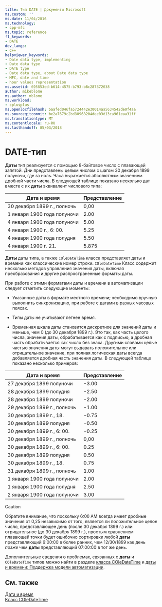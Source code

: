 ```yaml
---
title: Тип DATE | Документы Microsoft
ms.custom: ''
ms.date: 11/04/2016
ms.technology:
- cpp-mfc
ms.topic: reference
f1_keywords:
- DATE
dev_langs:
- C++
helpviewer_keywords:
- Date data type, implementing
- Date data type
- DATE type
- Date data type, about Date data type
- MFC, date and time
- hour values representation
ms.assetid: 695853ed-b614-4575-b793-b8c287372038
author: mikeblome
ms.author: mblome
ms.workload:
- cplusplus
ms.openlocfilehash: 5aafed046fa5724442e30014aa5634542de0f4aa
ms.sourcegitcommit: be2a7679c2bd80968204dee03d13ca961eaa31ff
ms.translationtype: MT
ms.contentlocale: ru-RU
ms.lasthandoff: 05/03/2018
---
```

# <a name="date-type"></a>DATE-тип
**Даты** тип реализуется с помощью 8-байтовое число с плавающей запятой. Дни представлены целым числом с шагом 30 декабря 1899 полуночи, где за ноль. Часа выражается абсолютным значением дробной части числа. В следующей таблице показано несколько дат вместе с их **даты** эквивалент числового типа:  
  
|Дата и время|Представление|  
|-------------------|--------------------|  
|30 декабря 1899 г., полночь|0,00|  
|1 января 1900 года полуночи|2.00|  
|4 января 1900 года полуночи|5.00|  
|4 января 1900 г., 6: 00.|5.25|  
|4 января 1900 года полудня|5.50|  
|4 января 1900 г. 21.|5.875|  
  
 **Даты** даты типа, а также `COleDateTime` класса представляет даты и времени как классические номер строки. `COleDateTime` Класс содержит несколько методов управления значения даты, включая преобразования и другие распространенные форматы даты.  
  
 При работе с этими форматами даты и времени в автоматизации следует отметить следующие моменты:  
  
-   Указанные даты в формате местного времени; необходимо вручную выполнить синхронизацию, при работе с датами в разных часовых поясах.  
  
-   Типы даты не учитывают летнее время.  
  
-   Временная шкала даты становится дискретное для значений даты и меньше, чем 0 (до 30 декабря 1899 г.). Это так, как часть целого числа, значения даты, обрабатывается как с подписью, а дробная часть обрабатывается как число без знака. Другими словами целые частью значения даты могут выдавать положительное или отрицательное значение, при полная логическая даты всегда добавляется дробная часть значения даты. В следующей таблице показано несколько примеров:  
  
|Дата и время|Представление|  
|-------------------|--------------------|  
|27 декабря 1899 полуночи|-3.00|  
|28 декабря 1899 полудня|-2.50|  
|28 декабря 1899 полуночи|-2.00|  
|29 декабря 1899 г., полночь|-1.00|  
|30 декабря 1899 г., 18.|-0.75|  
|30 декабря 1899 полудня|-0.50|  
|30 декабря 1899 г., 6: 00.|-0.25|  
|30 декабря 1899 г., полночь|0,00|  
|30 декабря 1899 г., 6: 00.|0.25|  
|30 декабря 1899 полудня|0.50|  
|30 декабря 1899 г., 18.|0.75|  
|31 декабря 1899 г., полночь|1.00|  
|1 января 1900 года полуночи|2.00|  
|1 января 1900 года полудня|2.50|  
|2 января 1900 года полуночи|3.00|  
  
> [!CAUTION]
>  Обратите внимание, что поскольку 6:00 AM всегда имеет дробные значения от 0,25 независимо от того, является ли положительное целое число, представляющее день (после 30 декабря 1899 г.) или отрицательное (до 30 декабря 1899 г.), простым сравнением плавающей точки будет ошибочно сортировки любой **даты** представляющий 6:00:00 в более ранних, чем 12/30/1899 как день *позже* чем **даты** представляющий 07:00:00 в тот же день.  
  
 Дополнительные сведения о проблемах, связанных с **даты** и `COleDateTime` типов можно найти в разделе [класса COleDateTime](../atl-mfc-shared/reference/coledatetime-class.md) и [даты и времени: Поддержка модели автоматизации](../atl-mfc-shared/date-and-time-automation-support.md).  
  
## <a name="see-also"></a>См. также  
 [Дата и время](../atl-mfc-shared/date-and-time.md)   
 [Класс COleDateTime](../atl-mfc-shared/reference/coledatetime-class.md)

